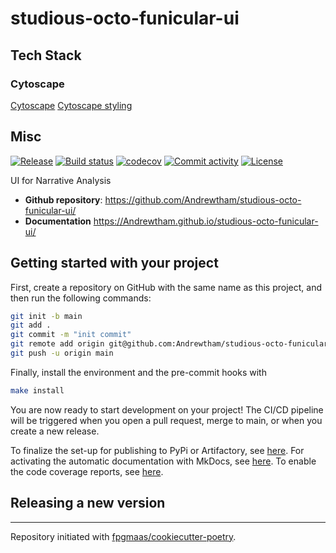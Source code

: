 # studious-octo-funicular-ui

## Tech Stack

### Cytoscape

[Cytoscape](https://github.com/vivien000/st-cytoscape)
[Cytoscape styling](https://raw.githubusercontent.com/cytoscape/cytoscape.js/eb80f7acdf5eb4845fc17377188e990ad08162fa/documentation/md/style.md)

## Misc

[![Release](https://img.shields.io/github/v/release/Andrewtham/studious-octo-funicular-ui)](https://img.shields.io/github/v/release/Andrewtham/studious-octo-funicular-ui)
[![Build status](https://img.shields.io/github/actions/workflow/status/Andrewtham/studious-octo-funicular-ui/main.yml?branch=main)](https://github.com/Andrewtham/studious-octo-funicular-ui/actions/workflows/main.yml?query=branch%3Amain)
[![codecov](https://codecov.io/gh/Andrewtham/studious-octo-funicular-ui/branch/main/graph/badge.svg)](https://codecov.io/gh/Andrewtham/studious-octo-funicular-ui)
[![Commit activity](https://img.shields.io/github/commit-activity/m/Andrewtham/studious-octo-funicular-ui)](https://img.shields.io/github/commit-activity/m/Andrewtham/studious-octo-funicular-ui)
[![License](https://img.shields.io/github/license/Andrewtham/studious-octo-funicular-ui)](https://img.shields.io/github/license/Andrewtham/studious-octo-funicular-ui)

UI for Narrative Analysis

- **Github repository**: <https://github.com/Andrewtham/studious-octo-funicular-ui/>
- **Documentation** <https://Andrewtham.github.io/studious-octo-funicular-ui/>

## Getting started with your project

First, create a repository on GitHub with the same name as this project, and then run the following commands:

```bash
git init -b main
git add .
git commit -m "init commit"
git remote add origin git@github.com:Andrewtham/studious-octo-funicular-ui.git
git push -u origin main
```

Finally, install the environment and the pre-commit hooks with

```bash
make install
```

You are now ready to start development on your project!
The CI/CD pipeline will be triggered when you open a pull request, merge to main, or when you create a new release.

To finalize the set-up for publishing to PyPi or Artifactory, see [here](https://fpgmaas.github.io/cookiecutter-poetry/features/publishing/#set-up-for-pypi).
For activating the automatic documentation with MkDocs, see [here](https://fpgmaas.github.io/cookiecutter-poetry/features/mkdocs/#enabling-the-documentation-on-github).
To enable the code coverage reports, see [here](https://fpgmaas.github.io/cookiecutter-poetry/features/codecov/).

## Releasing a new version

---

Repository initiated with [fpgmaas/cookiecutter-poetry](https://github.com/fpgmaas/cookiecutter-poetry).
